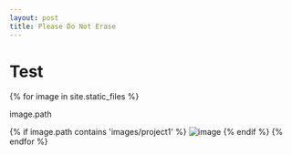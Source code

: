 ```yaml
---
layout: post
title: Please Do Not Erase
---
```


<head>
  <script>
    let words = {
    }

    function googleImage() {
      console.log("googling image")
    }
  </script>
</head>

<div>
  <h1>Test</h1>

  {% for image in site.static_files %}
    <p>image.path</p>
    {% if image.path contains 'images/project1' %}
      <img src="{{ site.baseurl }}{{ image.path }}" alt="image" />
    {% endif %}
  {% endfor %}
</div>
